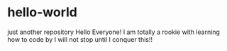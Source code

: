 # hello-world
just another repository
Hello Everyone!
I am totally a rookie with learning how to code by I will not stop until I conquer this!!
